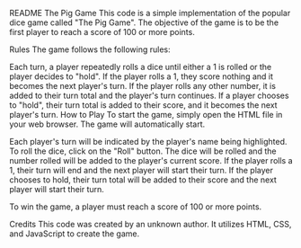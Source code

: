 README
The Pig Game
This code is a simple implementation of the popular dice game called "The Pig Game". The objective of the game is to be the first player to reach a score of 100 or more points.

Rules
The game follows the following rules:

Each turn, a player repeatedly rolls a dice until either a 1 is rolled or the player decides to "hold".
If the player rolls a 1, they score nothing and it becomes the next player's turn.
If the player rolls any other number, it is added to their turn total and the player's turn continues.
If a player chooses to "hold", their turn total is added to their score, and it becomes the next player's turn.
How to Play
To start the game, simply open the HTML file in your web browser. The game will automatically start.

Each player's turn will be indicated by the player's name being highlighted. To roll the dice, click on the "Roll" button. The dice will be rolled and the number rolled will be added to the player's current score. If the player rolls a 1, their turn will end and the next player will start their turn. If the player chooses to hold, their turn total will be added to their score and the next player will start their turn.

To win the game, a player must reach a score of 100 or more points.

Credits
This code was created by an unknown author. It utilizes HTML, CSS, and JavaScript to create the game.
